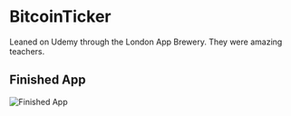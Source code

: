 # BitcoinTicker
Leaned on Udemy through the London App Brewery.  They were amazing teachers.



## Finished App
![Finished App](http://i.giphy.com/l0HlQGzz2MQCKIBI4.gif)



